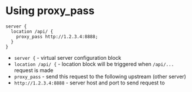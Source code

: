 # Using proxy_pass

```nginx
server {
  location /api/ {
    proxy_pass http://1.2.3.4:8888;
  }
}
```

- `server {` - virtual server configuration block
- `location /api/ {` - location block will be triggered when `/api/...` request is made
- `proxy_pass` - send this request to the following upstream (other server)
- `http://1.2.3.4:8888` - server host and port to send request to


